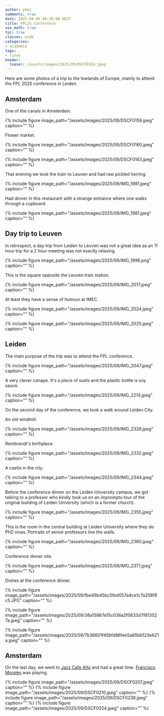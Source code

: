 ```yaml
---
author: phwl
comments: true
date: 2025-09-05 09:30:00 AEST
title: FPL25 Conference
use_math: true
toc: true
classes: wide
categories:
- academia
tags:
- linux
header:
  teaser: /assets/images/2025/09/DSCF0324.jpeg
---
```

Here are some photos of a trip to the lowlands of Europe, mainly to attend the FPL 2025 conference in Leiden.

## Amsterdam
One of the canals in Amsterdam.

{% include figure image_path="/assets/images/2025/09/DSCF0159.jpeg" caption="" %}

Flower market.

{% include figure image_path="/assets/images/2025/09/DSCF0160.jpeg" caption="" %}

{% include figure image_path="/assets/images/2025/09/DSCF0163.jpeg" caption="" %}

That evening we took the train to Leuven and had raw pickled herring.

{% include figure image_path="/assets/images/2025/09/IMG_1981.jpeg" caption="" %}

Had dinner in this restaurant with a strange entrance where one walks through a cupboard.

{% include figure image_path="/assets/images/2025/09/IMG_1981.jpeg" caption="" %}

## Day trip to Leuven

In retrospect, a day trip from Leiden to Leuven was not a great idea as an 11 hour trip for a 2 hour meeting was not exactly relaxing.

{% include figure image_path="/assets/images/2025/09/IMG_1996.png" caption="" %}

This is the square opposite the Leuven train station.

{% include figure image_path="/assets/images/2025/09/IMG_2017.jpeg" caption="" %}

At least they have a sense of humour at IMEC.

{% include figure image_path="/assets/images/2025/09/IMG_2024.jpeg" caption="" %}

{% include figure image_path="/assets/images/2025/09/IMG_2025.jpeg" caption="" %}

## Leiden
The main purpose of the trip was to attend the FPL conference.

{% include figure image_path="/assets/images/2025/09/IMG_2047.jpeg" caption="" %}

A very clever canape. It's a piece of sushi and the plastic bottle is soy sauce.

{% include figure image_path="/assets/images/2025/09/IMG_2214.jpeg" caption="" %}

On the second day of the conference, we took a walk around Leiden City.

An old windmill.

{% include figure image_path="/assets/images/2025/09/IMG_2326.jpeg" caption="" %}

Rembrandt's birthplace.

{% include figure image_path="/assets/images/2025/09/IMG_2332.jpeg" caption="" %}

A castle in the city.

{% include figure image_path="/assets/images/2025/09/IMG_2344.jpeg" caption="" %}

Before the conference dinner on the Leiden University campus, we got talking to a professor who kindly took us on an impromptu tour of the original building of Leiden University (which is a former church).

{% include figure image_path="/assets/images/2025/09/IMG_2355.jpeg" caption="" %}

This is the room in the central building at Leiden University where they do PhD vivas. Portraits of senior professors line the walls.

{% include figure image_path="/assets/images/2025/09/IMG_2360.jpeg" caption="" %}

Conference dinner site.

{% include figure image_path="/assets/images/2025/09/IMG_2371.jpeg" caption="" %}

Dishes at the conference dinner.

{% include figure image_path="/assets/images/2025/09/fbe49b45bc5fed057a4ce1c7a258f8c5.JPG" caption="" %}

{% include figure image_path="/assets/images/2025/09/38a15987e15c036a2f0633d7f613527a.jpeg" caption="" %}

{% include figure image_path="/assets/images/2025/09/7b36601f45bfd86fee5a65bb123e621a.jpeg" caption="" %}

## Amsterdam

On the last day, we went to [Jazz Cafe Alto](https://www.jazz-cafe-alto.nl/) and had a great time. [Francisco Morales](https://franciscomoralesmusic.com/) was playing.

{% include figure image_path="/assets/images/2025/09/DSCF0207.jpeg" caption="" %}
{% include figure image_path="/assets/images/2025/09/DSCF0210.jpeg" caption="" %}
{% include figure image_path="/assets/images/2025/09/DSCF0238.jpeg" caption="" %}
{% include figure image_path="/assets/images/2025/09/DSCF0324.jpeg" caption="" %}
